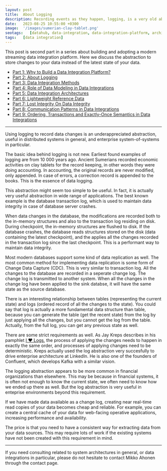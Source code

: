 ```yaml
---
layout: post
title:  About Logging
description: Recording events as they happen, logging, is a very old abstraction. Why is logging so useful abstraction for maintaining data integrity distributed systems?
date:   2023-08-25 10:55:00 +0300
image:  '/images/sumerian-clay-tablet.png'
seotags:   [datahub, data-integration, data-integration-platform, architecture, integration, logging]
tags:   [data integration]
---
```

This post is second part in a series about building and adopting a modern streaming 
data integration platform. Here we discuss the abstraction to store changes to your data instead of 
the latest state of your data.

* [Part 1: Why to Build a Data Integration Platform?](https://jauzo.com/2023/08/11/why-dip/)
* [Part 2: About Logging](https://jauzo.com/2023/08/25/logging/)
* [Part 3: Data Integration Methods](https://jauzo.com/2023/08/28/data-integration-methods/)
* [Part 4: Role of Data Modeling in Data Integrations](https://jauzo.com/2023/08/29/data-modeling/)
* [Part 5: Data Integration Architectures](https://jauzo.com/2023/09/08/data-integration-architectures/)
* [Part 6: Lightweight Reference Data](https://jauzo.com/2023/09/09/lightweight-reference-data/)
* [Part 7: Lost Integrity On Data Integrity](https://jauzo.com/2023/09/09/data-integrity/)
* [Part 8: Communication Patterns in Data Integrations](https://jauzo.com/2023/09/11/data-integration-communication-patterns/)
* [Part 9: Ordering, Transactions and Exactly-Once Semantics in Data Integrations](https://jauzo.com/2023/12/12/data-integration-ordering-etc/)

***

Using logging to record data changes is an underappreciated abstraction, useful in distributed systems in general, and 
enterprise system-of-systems in particular.

The basic idea behind logging is not new. Earliest found examples of logging are from 10 000 years ago. Ancient 
Sumerians recorded economic activities on clay tablets for the record keeping, in other words they were doing accounting. 
In accounting, the original records are never modified, only appended. In case of errors, a correction record 
is appended to the books. This is the essence of data logging.

This abstraction might seem too simple to be useful. In fact, it is actually very useful abstraction in wide range of 
applications. The best known example is the database transaction log, which is used to maintain data integrity in 
case of database server crashes.

When data changes in the database, the modifications are recorded both to the in-memory structures and also to the transaction log 
residing on disk. During checkpoint, the in-memory structures are flushed to disk. If the database crashes, 
the database reads structures stored on the disk (data containing the latest checkpoint), and the applies all the changes 
recorded in the transaction log since the last checkpoint. This is a performant way to maintain data integrity.

Most modern databases support some kind of data replication as well. The most common method for implementing data replication is
some form of Change Data Capture (CDC). This is very similar to transaction log. All the changes to the database are 
recorded in a seperate change log. The change log is transmitted to another system. When all the changes in the change log 
have been applied to the sink databse, it will have the same state as the source database.

There is an interesting relationship between tables (representing the current state) and logs (ordered record of all the changes 
to the state).  You could say that log is actually a more fundamental data structure than table, because you can generate the 
table (get the recent state) from the log by just applying all the changes, but you cannot get the log from the table. Actually,
from the full log, you can get any previous state as well.

There are some strict requirements as well. As Jay Kreps describes in his
pamphlet [I &#9829; Logs](https://www.confluent.io/ebook/i-heart-logs-event-data-stream-processing-and-data-integration/),
the process of applying the changes needs to happen in exactly the same order,
and processes of applying changes need to be deterministic. Kreps actually used the log
abstraction very succesfully to drive enterprise architecture at LinkedIn. He is also one of the founders of Confluent, 
which develops Kafka with a similar vision.

The logging abstraction appears to be more common in financial organizations than elsewhere. This may be because
in financial systems, it is often not enough to know the current state, we often need to know how we ended up there as well.
But the log abstraction is very useful in enteprise environments beyond this requirement. 

If we have made data available as a change log, creating near real-time read copies of your data becomes cheap and reliable. 
For example, you can create a central cache of your data for web-facing operative applications, increasing performance and 
availability.

The price is that you need to have a consistent way for extracting data from your data sources. This may require lots 
of work if the existing systems have not been created with this requirement in mind.

***

If you need consulting related to system architectures in general, or data integrations in 
particular, please do not hesitate to contact Mikko Ahonen through the contact page.
